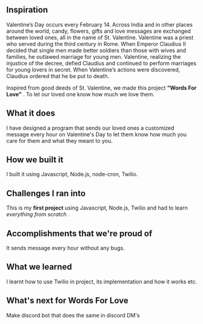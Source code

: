 ## Inspiration
Valentine’s Day occurs every February 14. Across India and in other places around the world, candy, flowers, gifts and love messages are exchanged between loved ones, all in the name of St. Valentine. Valentine was a priest who served during the third century in Rome. When Emperor Claudius II decided that single men made better soldiers than those with wives and families, he outlawed marriage for young men. Valentine, realizing the injustice of the decree, defied Claudius and continued to perform marriages for young lovers in secret. When Valentine’s actions were discovered, Claudius ordered that he be put to death.

Inspired from good deeds of St. Valentine, we made this project **"Words For Love"** . To let our loved one know how much we love them.
## What it does
I have designed a program that sends our loved ones a customized message every hour on Valentine's Day to let them know how much you care for them and what they meant to you.
## How we built it
I built it using Javascript, Node.js, node-cron, Twilio.
## Challenges I ran into
This is my **first project** using Javascript, Node.js, Twilio and had to learn _everything from scratch_ . 
## Accomplishments that we're proud of
It sends message every hour without any bugs.
## What we learned
I learnt how to use Twilio in project, its implementation and how it works etc.
## What's next for Words For Love
Make discord bot that does the same in discord DM's
